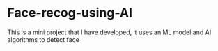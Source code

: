 # Face-recog-using-AI
This is a mini project that I have developed, it uses an ML model and AI algorithms to detect face
